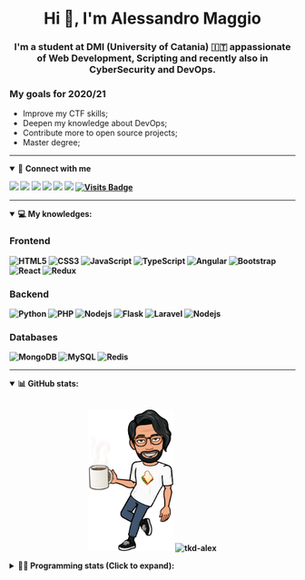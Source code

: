 <h1 align="center">Hi 👋, I'm Alessandro Maggio</h1>
<h3 align="center">I'm a student at DMI (University of Catania) 🇮🇹 appassionate of Web Development, Scripting and recently also in CyberSecurity and DevOps.</h3>

### My goals for 2020/21
- Improve my CTF skills;
- Deepen my knowledge about DevOps;
- Contribute more to open source projects;
- Master degree;

____

<details open>
<summary>🤝 <b>Connect with me<b></summary>

<p align = "center">

[<img src="https://img.shields.io/badge/twitter-1DA1F2.svg?&style=for-the-badge&logo=twitter&logoColor=white" />](https://twitter.com/TkdAxel)
[<img src ="https://img.shields.io/badge/portfolio-web-%23.svg?&style=for-the-badge&logo=&logoColor=white%22">](https://alessandromaggio.it/)
[<img src ="https://img.shields.io/badge/Telegram-1ca0f1.svg?&style=for-the-badge&logo=Telegram&logoColor=white%22&link=https://t.me/TkdAlex">](https://t.me/TkdAlex/)
[<img src="https://img.shields.io/badge/gmail-c14438.svg?&style=for-the-badge&logo=Gmail&logoColor=white&link=mailto:alex.tkd.alex@gmail.com"/>](mailto:alex.tkd.alex@gmail.com)
[<img src="https://img.shields.io/badge/linkedin-0077B5.svg?&style=for-the-badge&logo=linkedin&logoColor=white" />](https://www.linkedin.com/in/aalessandromaggio/)
[<img src = "https://img.shields.io/badge/instagram-E4405F.svg?&style=for-the-badge&logo=instagram&logoColor=white">](https://www.instagram.com/tkd_alex/)
[![Visits Badge](https://badges.pufler.dev/visits/tkd-alex/tkd-alex?style=for-the-badge&color=blue)](https://github.com/tkd-alex/tkd-alex)

</p>

</details>

---

<details open>
<summary>💻 <b>My knowledges</b>: </summary>

### Frontend
![HTML5](https://img.shields.io/badge/-HTML5-E34F26.svg?style=for-the-badge&logo=html5&logoColor=ffffff)
![CSS3](https://img.shields.io/badge/-CSS3-1572B6.svg?style=for-the-badge&logo=css3)
![JavaScript](https://img.shields.io/badge/-JavaScript-282C34?style=for-the-badge&logo=javascript)
![TypeScript](https://img.shields.io/badge/-TypeScript-007ACC?style=for-the-badge&logo=typescript)
![Angular](https://img.shields.io/badge/-Angular-DD0031?style=for-the-badge&logo=angular)
![Bootstrap](https://img.shields.io/badge/-Bootstrap-563D7C.svg?style=for-the-badge&logo=bootstrap)
![React](https://img.shields.io/badge/-React-282C34.svg?style=for-the-badge&logo=react&logoColor=ffffff)
![Redux](https://img.shields.io/badge/-Redux-764ABC.svg?style=for-the-badge&logo=redux)

### Backend
![Python](https://img.shields.io/badge/-Python-3776AB.svg?style=for-the-badge&logo=Python&logoColor=ffffff)
![PHP](https://img.shields.io/badge/-PHP-777BB4.svg?style=for-the-badge&logo=PHP&logoColor=ffffff)
![Nodejs](https://img.shields.io/badge/-Bash-4EAA25.svg?style=for-the-badge&logo=gnu-bash&logoColor=ffffff)
![Flask](https://img.shields.io/badge/-Flask-282C34.svg?style=for-the-badge&logo=flask)
![Laravel](https://img.shields.io/badge/-Laravel-FF2D20.svg?style=for-the-badge&logo=laravel&logoColor=ffffff)
![Nodejs](https://img.shields.io/badge/-Nodejs-339933.svg?style=for-the-badge&logo=Node.js&logoColor=ffffff)

### Databases
![MongoDB](https://img.shields.io/badge/-MongoDB-47A248?style=for-the-badge&logo=mongodb&logoColor=ffffff)
![MySQL](https://img.shields.io/badge/-MySQL-4479A1?style=for-the-badge&logo=mysql&logoColor=ffffff)
![Redis](https://img.shields.io/badge/-Redis-DC382D?style=for-the-badge&logo=Redis&logoColor=ffffff)

</details>

---

<details open>
 <summary>📊 <b>GitHub stats</b>: </summary>

<br>

<p align = "center">
    <img src="https://raw.githubusercontent.com/Tkd-Alex/tkd-alex/master/images/321517cd-ff68-41a7-b0d1-e765680568a7-8b6448d9-c944-4146-b633-adbdd25cb471-v1.png" height="250" />
    <img src="https://github-readme-stats.vercel.app/api?username=tkd-alex&show_icons=true&count_private=true&hide_border=true&line_height=25" alt="tkd-alex">
</p>

</design>

<details>
 <summary>👨‍💻 <b>Programming stats (Click to expand)</b>: </summary>
 
<!--START_SECTION:waka-->
**I'm an Early 🐤** 

```text
🌞 Morning    441 commits    ██████░░░░░░░░░░░░░░░░░░░   25.36% 
🌆 Daytime    659 commits    █████████░░░░░░░░░░░░░░░░   37.9% 
🌃 Evening    604 commits    ████████░░░░░░░░░░░░░░░░░   34.73% 
🌙 Night      35 commits     ░░░░░░░░░░░░░░░░░░░░░░░░░   2.01%

```
📅 **I'm Most Productive on Wednesday** 

```text
Monday       316 commits    ████░░░░░░░░░░░░░░░░░░░░░   18.17% 
Tuesday      309 commits    ████░░░░░░░░░░░░░░░░░░░░░   17.77% 
Wednesday    326 commits    ████░░░░░░░░░░░░░░░░░░░░░   18.75% 
Thursday     254 commits    ███░░░░░░░░░░░░░░░░░░░░░░   14.61% 
Friday       244 commits    ███░░░░░░░░░░░░░░░░░░░░░░   14.03% 
Saturday     125 commits    █░░░░░░░░░░░░░░░░░░░░░░░░   7.19% 
Sunday       165 commits    ██░░░░░░░░░░░░░░░░░░░░░░░   9.49%

```


📊 **This Week I Spend My Time On** 

```text
⌚︎ Time zone: Europe/Rome

💬 Programming Languages: 
Other                    11 hrs 20 mins      ███████████░░░░░░░░░░░░░░   45.3% 
Python                   11 hrs 13 mins      ███████████░░░░░░░░░░░░░░   44.81% 
Markdown                 53 mins             █░░░░░░░░░░░░░░░░░░░░░░░░   3.57% 
JavaScript               24 mins             ░░░░░░░░░░░░░░░░░░░░░░░░░   1.63% 
XML                      22 mins             ░░░░░░░░░░░░░░░░░░░░░░░░░   1.49%

🔥 Code Editors: 
Chrome                   11 hrs 16 mins      ███████████░░░░░░░░░░░░░░   45.01% 
VS Code                  10 hrs 59 mins      ███████████░░░░░░░░░░░░░░   43.92% 
Sublime Text             2 hrs 46 mins       ██░░░░░░░░░░░░░░░░░░░░░░░   11.07%

🐱‍💻 Projects: 
awsuite                  4 hrs 13 mins       ████░░░░░░░░░░░░░░░░░░░░░   16.87% 
wsuspect-proxy           4 hrs 8 mins        ████░░░░░░░░░░░░░░░░░░░░░   16.54% 
IG-AutoChallenge-Solver  4 hrs 1 min         ████░░░░░░░░░░░░░░░░░░░░░   16.05% 
Unknown Project          3 hrs 46 mins       ███░░░░░░░░░░░░░░░░░░░░░░   15.09% 
tkd-alex                 3 hrs 21 mins       ███░░░░░░░░░░░░░░░░░░░░░░   13.43%

💻 Operating System: 
Linux                    24 hrs 6 mins       ████████████████████████░   96.27% 
Windows                  55 mins             █░░░░░░░░░░░░░░░░░░░░░░░░   3.73%

```

**I Mostly Code in Python** 

```text
Python                   25 repos            ██████████░░░░░░░░░░░░░░░   39.68% 
JavaScript               10 repos            ████░░░░░░░░░░░░░░░░░░░░░   15.87% 
PHP                      5 repos             ██░░░░░░░░░░░░░░░░░░░░░░░   7.94% 
CSS                      5 repos             ██░░░░░░░░░░░░░░░░░░░░░░░   7.94% 
HTML                     4 repos             █░░░░░░░░░░░░░░░░░░░░░░░░   6.35%

```



<!--END_SECTION:waka-->

</details>
